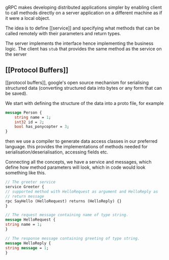 gRPC makes developing distributed applications simpler by enabling client to call methods directly on a server application on a different machine as if it were a local object.

The idea is to define [[service]] and specifying what methods that can be called remotely with their parameters and return types.

The server implements the interface hence implementing the business logic. The client has `stub` that provides the same method as the service on the server

## [[Protocol Buffers]]

[[protocol buffers]], google's open source mechanism for serialising structured data (converting structured data into bytes or any form that can be saved).

We start with defining the structure of the data into a proto file, for example

```proto
message Person {
	string name = 1;
	int32 id = 2;
	bool has_ponycopter = 3;
}
```

then we use a compiler to generate data access classes in our preferred language. this provides the implementations of methods needed for serialisation/deserialisation, accessing fields etc.

Connecting all the concepts, we have a service and messages, which define how method parameters will look, which in code would look something like this.

```proto
// The greeter service
service Greeter {
// supported method with HelloRequest as argument and HelloReply as 
// return message
rpc SayHello (HelloRequest) returns (HelloReply) {}
}

// The request message containing name of type string.
message HelloRequest {
string name = 1;
}

// The response message containing greeting of type string.
message HelloReply {
string message = 1;
}
```
